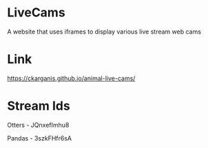 # LiveCams
A website that uses iframes to display various live stream web cams

# Link
https://ckarganis.github.io/animal-live-cams/

# Stream Ids
Otters - JQnxefImhu8

Pandas - 3szkFHfr6sA
